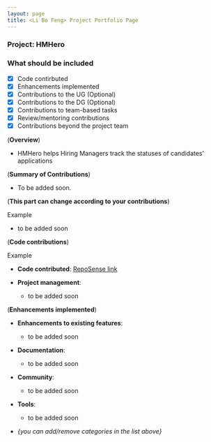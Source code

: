 ```yaml
---
layout: page
title: <Li Bo Feng> Project Portfolio Page
---
```


### Project: HMHero

### What should be included

- [x] Code contirbuted
- [x] Enhancements implemented
- [x] Contributions to the UG (Optional)
- [x] Contributions to the DG (Optional)
- [x] Contributions to team-based tasks
- [x] Review/mentoring contributions
- [x] Contributions beyond the project team

(**Overview**)

- HMHero helps Hiring Managers track the statuses of candidates' applications

(**Summary of Contributions**)

- To be added soon.

(**This part can change according to your contributions**)

Example

- to be added soon

(**Code contributions**)

Example

- **Code contributed**: [RepoSense link](https://nus-cs2103-ay2223s2.github.io/tp-dashboard/?search=merrickneo&breakdown=true)

- **Project management**:

  - to be added soon

(**Enhancements implemented**)

- **Enhancements to existing features**:

  - to be added soon

- **Documentation**:

  - to be added soon

- **Community**:

  - to be added soon

- **Tools**:

  - to be added soon

- _{you can add/remove categories in the list above}_
